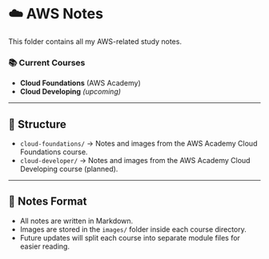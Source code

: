 # ☁️ AWS Notes

This folder contains all my AWS-related study notes.  

### 📚 Current Courses
- **Cloud Foundations** (AWS Academy)
- **Cloud Developing** *(upcoming)*

---

## 📂 Structure
- `cloud-foundations/` → Notes and images from the AWS Academy Cloud Foundations course.
- `cloud-developer/` → Notes and images from the AWS Academy Cloud Developing course (planned).

---

## 📝 Notes Format
- All notes are written in Markdown.
- Images are stored in the `images/` folder inside each course directory.
- Future updates will split each course into separate module files for easier reading.